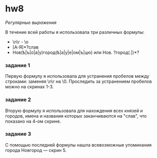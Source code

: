 # hw8
*Регулярные выражения*

В течение всей работы я использовала три различных формулы: 
- \n\r - \o
- [А-Я]*?слав
- Нов(ѣ|ъ|о|а|у)город(ѣ|а|у|е|ом|ъ|цю) или Нов. ?город(.|)*?

### задание 1
Первую формулу я использовала для устранения пробелов между строками: заменяя \n\r на \0. Проследить за устранением пробелов можно на скринах 1-3.
### задание 2
Вторую формулу я использовала для нахождения всех князей и городов, имена и названия которых заканчиваются на "слав", что показано на 4-ом скрине.
### задание 3
С помощью последней формулы нашла всевозможные упоминания города Новгород — скрин 5.

